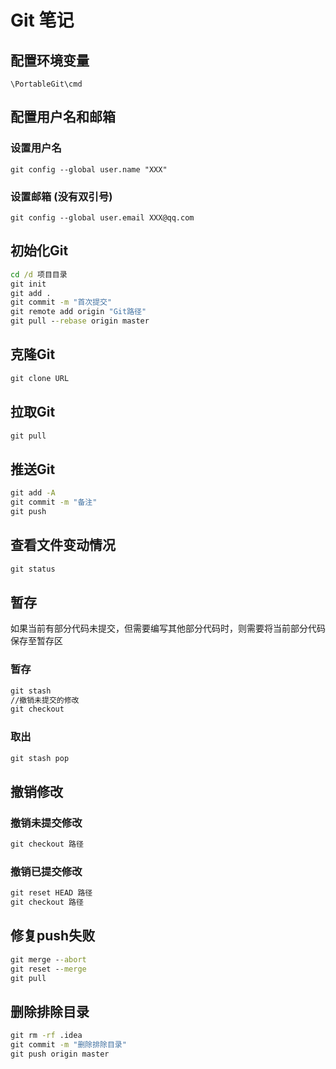 # Git 笔记

## 配置环境变量

```\PortableGit\cmd```

## 配置用户名和邮箱

### 设置用户名

```git config --global user.name "XXX"```

### 设置邮箱 (没有双引号)

```git config --global user.email XXX@qq.com```

## 初始化Git

``` cmd
cd /d 项目目录
git init
git add .
git commit -m "首次提交"
git remote add origin "Git路径"  
git pull --rebase origin master
```

## 克隆Git

``` cmd
git clone URL
```

## 拉取Git

``` cmd
git pull
```

## 推送Git

``` cmd
git add -A
git commit -m "备注"
git push
```

## 查看文件变动情况

``` cmd
git status
```

## 暂存

如果当前有部分代码未提交，但需要编写其他部分代码时，则需要将当前部分代码保存至暂存区

### 暂存

``` cmd
git stash
//撤销未提交的修改
git checkout
```

### 取出

``` cmd
git stash pop
```

## 撤销修改

### 撤销未提交修改

``` cmd
git checkout 路径
```

### 撤销已提交修改

``` cmd
git reset HEAD 路径
git checkout 路径
```

## 修复push失败

``` cmd
git merge --abort
git reset --merge
git pull
```

## 删除排除目录

``` cmd
git rm -rf .idea
git commit -m "删除排除目录"
git push origin master
```
